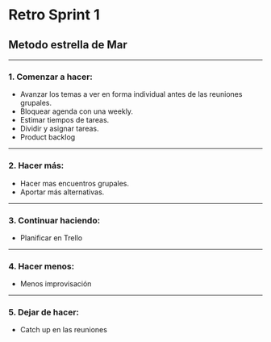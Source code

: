 # Retro Sprint 1

## Metodo estrella de Mar
________________________
### 1. Comenzar a hacer:

 * Avanzar los temas a ver en forma individual antes de las reuniones grupales.
 * Bloquear agenda con una weekly.
 * Estimar tiempos de tareas.
 * Dividir y asignar tareas.
 * Product backlog
________________________

### 2. Hacer más:
 * Hacer mas encuentros grupales.
 * Aportar más alternativas.
________________________

### 3. Continuar haciendo:
* Planificar en Trello
________________________

### 4. Hacer menos:
* Menos improvisación
________________________

### 5. Dejar de hacer:
* Catch up en las reuniones

